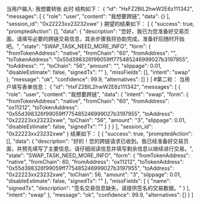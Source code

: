 当用户输入:
我想要转账 此时 结构如下：
{
    "id": "HxFZ2BIL2hwW2E6z111342",
    "messages": [
        {
            "role": "user",
            "content": "我想要跨链",
            "data": {}
    ],
    "session_id": "0x22223xx23232xwe"
}
期望的结果如下：
[
    {
        "success": true,
        "promptedAction": [],
        "data": {
            "description": "您好，我已为您准备好交易页面。请填写必要的跨链交易信息，其余步骤我将协助完成。准备好后随时开始吧。",
            "state": "SWAP_TASK_NEED_MORE_INFO",
            "form": {
                "fromTokenAddress": "native",
                "fromChain": "60",
                "fromAddress": "",
                "toTokenAddress": "0x55d398326f99059ff775485246999027b3197955",
                "toAddress": "",
                "toChain": "56",
                "amount": "",
                "slippage": 0.01,
                "disableEstimate": false,
                "signedTx": ""
            },
            "missFields": [],
            "intent": "swap"
        },
        "message": "ok",
        "confidence": 99.9,
        "alternatives": []
    }
]
#第二轮：
当用户填写表单信息：
{
    "id": "HxFZ2BIL2hwW2E6z111342",
    "messages": [
        {
            "role": "user",
            "content": "我想要跨链",
            "data": {
                "intent": "swap",
                "form": {
                    "fromTokenAddress": "native",
                    "fromChain": "60",
                    "fromAddress": "ox11212",
                    "toTokenAddress": "0x55d398326f99059ff775485246999027b3197955",
                    "toAddress": "0x22223xx23232xwe",
                    "toChain": "56",
                    "amount": "3",
                    "slippage": 0.01,
                    "disableEstimate": false,
                    "signedTx": ""
                }
            }
        }
    ],
    "session_id": "0x22223xx23232xwe"
}
结果如下：
[
    {
        "success": true,
        "promptedAction": [],
        "data": {
            "description": "好的！您的跨链请求已收到。我已经准备好交易页面，并预先填写了主要信息。请仔细阅读信息并填写剩余信息以继续进行交易。",
            "state": "SWAP_TASK_NEED_MORE_INFO",
            "form": {
                "fromTokenAddress": "native",
                "fromChain": 60,
                "fromAddress": "ox11212",
                "toTokenAddress": "0x55d398326f99059ff775485246999027b3197955",
                "toAddress": "0x22223xx23232xwe",
                "toChain": 56,
                "amount": "3",
                "slippage": 0.01,
                "disableEstimate": false,
                "signedTx": ""
            },
            "missFields": [
                {
                    "name": "signedTx",
                    "description": "签名交易信息缺失，请提供签名的交易数据。"
                }
            ],
            "intent": "swap"
        },
        "message": "ok",
        "confidence": 99.9,
        "alternatives": []
    }
]